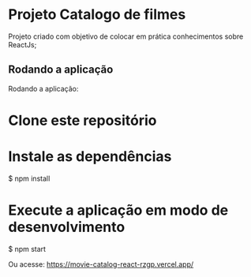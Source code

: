 # Projeto Catalogo de filmes

  Projeto criado com objetivo de colocar em prática conhecimentos sobre ReactJs;


## Rodando a aplicação

Rodando a aplicação:
# Clone este repositório

# Instale as dependências
$ npm install 

# Execute a aplicação em modo de desenvolvimento
$ npm  start

Ou acesse: https://movie-catalog-react-rzgp.vercel.app/
